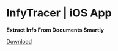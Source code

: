 # InfyTracer | iOS App
**Extract Info From Documents Smartly**

[Download](https://apps.apple.com/in/app/infytracer/id1523540289)
